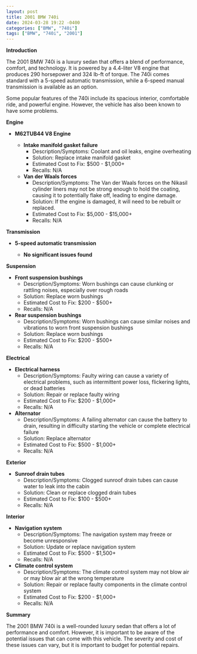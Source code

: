 ```yaml
---
layout: post
title: 2001 BMW 740i
date: 2024-03-28 19:22 -0400
categories: ["BMW", "740i"]
tags: ["BMW", "740i", "2001"]
---
```

**Introduction**

The 2001 BMW 740i is a luxury sedan that offers a blend of performance, comfort, and technology. It is powered by a 4.4-liter V8 engine that produces 290 horsepower and 324 lb-ft of torque. The 740i comes standard with a 5-speed automatic transmission, while a 6-speed manual transmission is available as an option.

Some popular features of the 740i include its spacious interior, comfortable ride, and powerful engine. However, the vehicle has also been known to have some problems.

**Engine**

* **M62TUB44 V8 Engine**

    * **Intake manifold gasket failure**
        * Description/Symptoms: Coolant and oil leaks, engine overheating
        * Solution: Replace intake manifold gasket
        * Estimated Cost to Fix: $500 - $1,000+
        * Recalls: N/A
    * **Van der Waals forces**
        * Description/Symptoms: The Van der Waals forces on the Nikasil cylinder liners may not be strong enough to hold the coating, causing it to potentially flake off, leading to engine damage.
        * Solution: If the engine is damaged, it will need to be rebuilt or replaced.
        * Estimated Cost to Fix: $5,000 - $15,000+
        * Recalls: N/A

**Transmission**

* **5-speed automatic transmission**

    * **No significant issues found**

**Suspension**

* **Front suspension bushings**
    * Description/Symptoms: Worn bushings can cause clunking or rattling noises, especially over rough roads
    * Solution: Replace worn bushings
    * Estimated Cost to Fix: $200 - $500+
    * Recalls: N/A
* **Rear suspension bushings**
    * Description/Symptoms: Worn bushings can cause similar noises and vibrations to worn front suspension bushings
    * Solution: Replace worn bushings
    * Estimated Cost to Fix: $200 - $500+
    * Recalls: N/A

**Electrical**

* **Electrical harness**
    * Description/Symptoms: Faulty wiring can cause a variety of electrical problems, such as intermittent power loss, flickering lights, or dead batteries
    * Solution: Repair or replace faulty wiring
    * Estimated Cost to Fix: $200 - $1,000+
    * Recalls: N/A
* **Alternator**
    * Description/Symptoms: A failing alternator can cause the battery to drain, resulting in difficulty starting the vehicle or complete electrical failure
    * Solution: Replace alternator
    * Estimated Cost to Fix: $500 - $1,000+
    * Recalls: N/A

**Exterior**

* **Sunroof drain tubes**
    * Description/Symptoms: Clogged sunroof drain tubes can cause water to leak into the cabin
    * Solution: Clean or replace clogged drain tubes
    * Estimated Cost to Fix: $100 - $500+
    * Recalls: N/A

**Interior**

* **Navigation system**
    * Description/Symptoms: The navigation system may freeze or become unresponsive
    * Solution: Update or replace navigation system
    * Estimated Cost to Fix: $500 - $1,500+
    * Recalls: N/A
* **Climate control system**
    * Description/Symptoms: The climate control system may not blow air or may blow air at the wrong temperature
    * Solution: Repair or replace faulty components in the climate control system
    * Estimated Cost to Fix: $200 - $1,000+
    * Recalls: N/A

**Summary**

The 2001 BMW 740i is a well-rounded luxury sedan that offers a lot of performance and comfort. However, it is important to be aware of the potential issues that can come with this vehicle. The severity and cost of these issues can vary, but it is important to budget for potential repairs.

